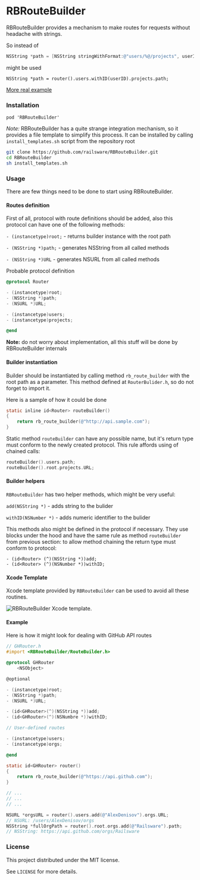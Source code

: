 RBRouteBuilder
=================

RBRouteBuilder provides a mechanism to make routes for requests without headache with strings.

So instead of
```objectivec
NSString *path = [NSString stringWithFormat:@"users/%@/projects", userID];
```
might be used
```
NSString *path = router().users.withID(userID).projects.path;
```

[More real example](https://github.com/railsware/RBRouteBuilder/blob/master/README.md#example)

### Installation

```
pod 'RBRouteBuilder'
```

*Note:* RBRouteBuilder has a quite strange integration mechanism, so it provides a file template to simplify this process.
It can be installed by calling `install_templates.sh` script from the repository root
```bash
git clone https://github.com/railsware/RBRouteBuilder.git
cd RBRouteBuilder
sh install_templates.sh
```

### Usage

There are few things need to be done to start using RBRouteBuilder.

#### Routes definition

First of all, protocol with route definitions should be added, also this protocol can have one of the following methods: 

`- (instancetype)root;` - returns builder instance with the root path 

`- (NSString *)path;` - generates NSString from all called methods

`- (NSString *)URL` - generates NSURL from all called methods

Probable protocol definition

```objectivec
@protocol Router

- (instancetype)root;
- (NSString *)path;
- (NSURL *)URL;

- (instancetype)users;
- (instancetype)projects;

@end
```

**Note:** do not worry about implementation, all this stuff will be done by RBRouteBuilder internals

#### Builder instantiation

Builder should be instantiated by calling method `rb_route_builder` with the root path as a parameter. This method defined at `RouterBulider.h`, so do not forget to import it.

Here is a sample of how it could be done

```objectivec
static inline id<Router> routeBuilder()
{
    return rb_route_builder(@"http://api.sample.com");
}
```

Static method `routeBuilder` can have any possible name, but it's return type must conform to the newly created protocol.
This rule affords using of chained calls:

```objectivec
routeBuilder().users.path;
routeBuilder().root.projects.URL;
```

#### Builder helpers

`RBRouteBuilder` has two helper methods, which might be very useful:

`add(NSString *)` - adds string to the bulider

`withID(NSNumber *)` - adds numeric identifier to the bulider

This methods also might be defined in the protocol if necessary. They use blocks under the hood and have the same rule as method `routeBuilder` from previous section: to allow method chaining the return type must conform to protocol:

```
- (id<Router> (^)(NSString *))add;
- (id<Router> (^)(NSNumber *))withID;
```

#### Xcode Template

Xcode template provided by `RBRouteBuilder` can be used to avoid all these routines.

![RBRouteBuilder Xcode template](https://github.com/raislware/RBRouteBuilder/blob/master/Templates/template.png?raw=true).

#### Example

Here is how it might look for dealing with GitHub API routes

```objectivec
// GHRouter.h
#import <RBRouteBuilder/RouteBuilder.h>

@protocol GHRouter
    <NSObject>

@optional

- (instancetype)root;
- (NSString *)path;
- (NSURL *)URL;

- (id<GHRouter>(^)(NSString *))add;
- (id<GHRouter>(^)(NSNumbre *))withID;

// User-defined routes

- (instancetype)users;
- (instancetype)orgs;

@end

static id<GHRouter> router()
{
    return rb_route_builder(@"https://api.github.com");
}

// ...
// ...
// ...

NSURL *orgsURL = router().users.add(@"AlexDenisov").orgs.URL;
// NSURL: /users/AlexDenisov/orgs
NSString *fullOrgPath = router().root.orgs.add(@"Railsware").path;
// NSString: https://api.github.com/orgs/Railsware
```

### License

This project distributed under the MIT license.

See `LICENSE` for more details.
